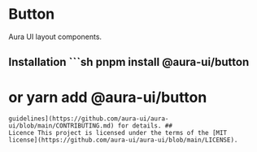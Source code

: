 # Button

Aura UI layout components.

## Installation ```sh pnpm install @aura-ui/button

# or yarn add @aura-ui/button

```## Contribution Yes please! See the [contributing
guidelines](https://github.com/aura-ui/aura-ui/blob/main/CONTRIBUTING.md) for details. ##
Licence This project is licensed under the terms of the [MIT
license](https://github.com/aura-ui/aura-ui/blob/main/LICENSE).
```
